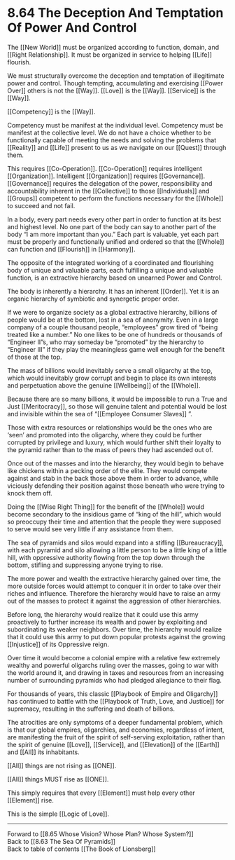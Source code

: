 # 8.64 The Deception And Temptation Of Power And Control

The [[New World]] must be organized according to function, domain, and [[Right Relationship]]. It must be organized in service to helping [[Life]] flourish.

We must structurally overcome the deception and temptation of illegitimate power and control. Though tempting, accumulating and exercising [[Power Over]] others is not the [[Way]]. [[Love]] is the [[Way]]. [[Service]] is the [[Way]].

[[Competency]] is the [[Way]].

Competency must be manifest at the individual level. Competency must be manifest at the collective level. We do not have a choice whether to be functionally capable of meeting the needs and solving the problems that [[Reality]] and [[Life]] present to us as we navigate on our [[Quest]] through them. 

This requires [[Co-Operation]]. [[Co-Operation]] requires intelligent [[Organization]]. Intelligent [[Organization]] requires [[Governance]]. [[Governance]] requires the delegation of the power, responsibility and accountability inherent in the [[Collective]] to those [[Individuals]] and [[Groups]] competent to perform the functions necessary for the [[Whole]] to succeed and not fail.

In a body, every part needs every other part in order to function at its best and highest level. No one part of the body can say to another part of the body “I am more important than you.” Each part is valuable, yet each part must be properly and functionally unified and ordered so that the [[Whole]] can function and [[Flourish]] in [[Harmony]]. 

The opposite of the integrated working of a coordinated and flourishing body of unique and valuable parts, each fulfilling a unique and valuable function, is an extractive hierarchy based on unearned Power and Control. 

The body is inherently a hierarchy. It has an inherent [[Order]]. Yet it is an organic hierarchy of symbiotic and synergetic proper order.

If we were to organize society as a global extractive hierarchy, billions of people would be at the bottom, lost in a sea of anonymity. Even in a large company of a couple thousand people, “employees” grow tired of “being treated like a number.” No one likes to be one of hundreds or thousands of “Engineer II”s, who may someday be “promoted” by the hierarchy to “Engineer III” if they play the meaningless game well enough for the benefit of those at the top.

The mass of billions would inevitably serve a small oligarchy at the top, which would inevitably grow corrupt and begin to place its own interests and perpetuation above the genuine [[Wellbeing]] of the [[Whole]].

Because there are so many billions, it would be impossible to run a True and Just [[Meritocracy]], so those will genuine talent and potential would be lost and invisible within the sea of “[[Employee Consumer Slaves]] ”. 

Those with extra resources or relationships would be the ones who are ‘seen’ and promoted into the oligarchy, where they could be further corrupted by privilege and luxury, which would further shift their loyalty to the pyramid rather than to the mass of peers they had ascended out of.

Once out of the masses and into the hierarchy, they would begin to behave like chickens within a pecking order of the elite. They would compete against and stab in the back those above them in order to advance, while viciously defending their position against those beneath who were trying to knock them off.

Doing the [[Wise Right Thing]] for the benefit of the [[Whole]] would become secondary to the insidious game of “king of the hill”, which would so preoccupy their time and attention that the people they were supposed to serve would see very little if any assistance from them.

The sea of pyramids and silos would expand into a stifling [[Bureaucracy]], with each pyramid and silo allowing a little person to be a little king of a little hill, with oppressive authority flowing from the top down through the bottom, stifling and suppressing anyone trying to rise.

The more power and wealth the extractive hierarchy gained over time, the more outside forces would attempt to conquer it in order to take over their riches and influence. Therefore the hierarchy would have to raise an army out of the masses to protect it against the aggression of other hierarchies.

Before long, the hierarchy would realize that it could use this army proactively to further increase its wealth and power by exploiting and subordinating its weaker neighbors. Over time, the hierarchy would realize that it could use this army to put down popular protests against the growing [[Injustice]] of its Oppressive reign. 

Over time it would become a colonial empire with a relative few extremely wealthy and powerful oligarchs ruling over the masses, going to war with the world around it, and drawing in taxes and resources from an increasing number of surrounding pyramids who had pledged allegiance to their flag.

For thousands of years, this classic [[Playbook of Empire and Oligarchy]] has continued to battle with the [[Playbook of Truth, Love, and Justice]] for supremacy, resulting in the suffering and death of billions.

The atrocities are only symptoms of a deeper fundamental problem, which is that our global empires, oligarchies, and economies, regardless of intent, are manifesting the fruit of the spirit of self-serving exploitation, rather than the spirit of genuine [[Love]], [[Service]], and [[Elevation]] of the [[Earth]] and [[All]] its inhabitants.

[[All]] things are not rising as [[ONE]].

[[All]] things MUST rise as [[ONE]].

This simply requires that every [[Element]] must help every other [[Element]] rise.

This is the simple [[Logic of Love]]. 

___

Forward to [[8.65 Whose Vision? Whose Plan? Whose System?]]  
Back to [[8.63 The Sea Of Pyramids]]      
Back to table of contents [[The Book of Lionsberg]]  
